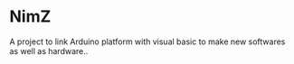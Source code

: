 # NimZ
A project to link Arduino platform with visual basic to make new softwares as well as hardware.. 
